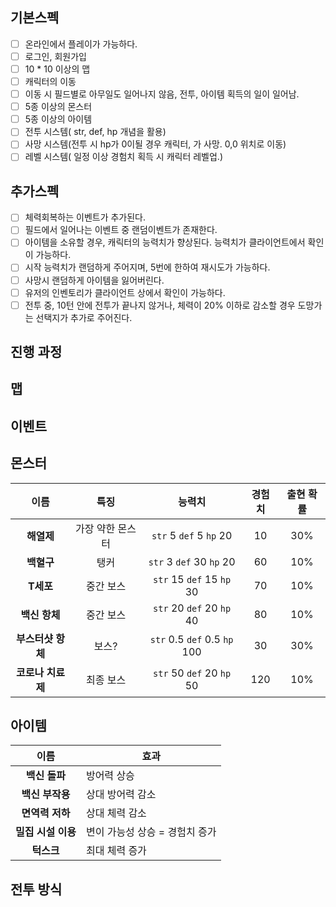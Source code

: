 ## 기본스펙
- [ ] 온라인에서 플레이가 가능하다.
- [ ] 로그인, 회원가입
- [ ] 10 * 10 이상의 맵
- [ ] 캐릭터의 이동
- [ ] 이동 시 필드별로 아무일도 일어나지 않음, 전투, 아이템 획득의 일이 일어남.
- [ ] 5종 이상의 몬스터
- [ ] 5종 이상의 아이템
- [ ] 전투 시스템( str, def, hp 개념을 활용)
- [ ] 사망 시스템(전투 시 hp가 0이될 경우 캐릭터, 가 사망. 0,0 위치로 이동)
- [ ] 레벨 시스템( 일정 이상 경험치 획득 시 캐릭터 레벨업.)

## 추가스펙
- [ ] 체력회복하는 이벤트가 추가된다.
- [ ] 필드에서 일어나는 이벤트 중 랜덤이벤트가 존재한다.
- [ ] 아이템을 소유할 경우, 캐릭터의 능력치가 향상된다. 능력치가 클라이언트에서 확인이 가능하다.
- [ ] 시작 능력치가 랜덤하게 주어지며, 5번에 한하여 재시도가 가능하다.
- [ ] 사망시 랜덤하게 아이템을 잃어버린다.
- [ ] 유저의 인벤토리가 클라이언트 상에서 확인이 가능하다.
- [ ] 전투 중, 10턴 안에 전투가 끝나지 않거나, 체력이 20% 이하로 감소할 경우 도망가는 선택지가 추가로 주어진다.

## 진행 과정

## 맵

## 이벤트

## 몬스터
| 이름 | 특징 | 능력치 | 경험치 | 출현 확률 |
|:-----:|:-----:|:-----:|:-----:|:-----:|
| **해열제** | 가장 약한 몬스터 | `str` 5  `def` 5  `hp` 20 | 10 | 30% |
| **백혈구** | 탱커 | `str` 3  `def` 30  `hp` 20 | 60 | 10% |
| **T세포** | 중간 보스 | `str` 15  `def` 15  `hp` 30 | 70 | 10% |
| **백신 항체** | 중간 보스 | `str` 20  `def` 20  `hp` 40 | 80 | 10% |
| **부스터샷 항체** | 보스? | `str` 0.5  `def` 0.5  `hp` 100 | 30 | 30% |
| **코로나 치료제** | 최종 보스 | `str` 50  `def` 20  `hp` 50 | 120 | 10% |

## 아이템
| 이름 | 효과 |
|:---:|---|
| **백신 돌파** | 방어력 상승 |
| **백신 부작용** | 상대 방어력 감소 |
| **면역력 저하** | 상대 체력 감소 |
| **밀집 시설 이용** | 변이 가능성 상승 = 경험치 증가 |
| **턱스크** | 최대 체력 증가 |

## 전투 방식
